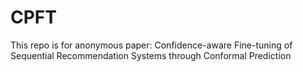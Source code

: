 # CPFT
This repo is for anonymous paper: Confidence-aware Fine-tuning of Sequential Recommendation
Systems through Conformal Prediction 
